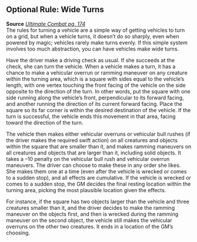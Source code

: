 ## Optional Rule: Wide Turns

**Source** [_Ultimate Combat pg. 174_](http://paizo.com/pathfinderRPG/v5748btpy8mcz)  
The rules for turning a vehicle are a simple way of getting vehicles to turn on a grid, but when a vehicle turns, it doesn’t do so sharply, even when powered by magic; vehicles rarely make turns evenly. If this simple system involves too much abstraction, you can have vehicles make wide turns.  
  
Have the driver make a driving check as usual. If she succeeds at the check, she can turn the vehicle. When a vehicle makes a turn, it has a chance to make a vehicular overrun or ramming maneuver on any creature within the turning area, which is a square with sides equal to the vehicle’s length, with one vertex touching the front facing of the vehicle on the side opposite to the direction of the turn. In other words, put the square with one side running along the vehicle’s front, perpendicular to its forward facing, and another running the direction of its current forward facing. Place the square so its far corner is within the desired destination of the vehicle. If the turn is successful, the vehicle ends this movement in that area, facing toward the direction of the turn.  
  
The vehicle then makes either vehicular overruns or vehicular bull rushes (if the driver makes the required swift action) on all creatures and objects within the square that are smaller than it, and makes ramming maneuvers on all creatures and objects that are larger than it, including solid objects. It takes a –10 penalty on the vehicular bull rush and vehicular overrun maneuvers. The driver can choose to make these in any order she likes. She makes them one at a time (even after the vehicle is wrecked or comes to a sudden stop), and all effects are cumulative. If the vehicle is wrecked or comes to a sudden stop, the GM decides the final resting location within the turning area, picking the most plausible location given the effects.  
  
For instance, if the square has two objects larger than the vehicle and three creatures smaller than it, and the driver decides to make the ramming maneuver on the objects first, and then is wrecked during the ramming maneuver on the second object, the vehicle still makes the vehicular overruns on the other two creatures. It ends in a location of the GM’s choosing.